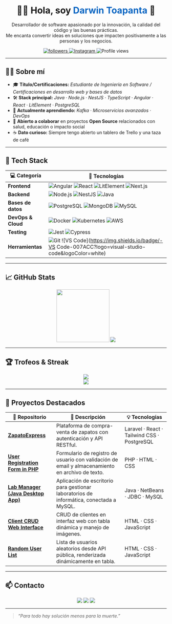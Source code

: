 <!-- 👋 Intro rápida -->
<h1 align="center">👨‍💻 Hola, soy <span style="color:#0A66C2;">Darwin Toapanta</span> 👋</h1>

<!-- Descripción corta -->
<p align="center">
  Desarrollador de software apasionado por la innovación, la calidad del código y las buenas prácticas.<br/>
  Me encanta convertir ideas en soluciones que impacten positivamente a las personas y los negocios.
</p>

<p align="center">
  <a href="https://github.com/darwin-code">
    <img src="https://img.shields.io/github/followers/darwin-code?label=Seguidores&style=social" alt="followers"/>
  </a>
  <a href="https://www.instagram.com/andres._.t/">
    <img src="https://img.shields.io/badge/-Instagram-E4405F?logo=instagram&logoColor=white" alt="Instagram"/>
  </a>
  <img src="https://komarev.com/ghpvc/?username=darwin-code&style=flat&color=blue" alt="Profile views"/>
</p>

---

## 🧑‍💻 Sobre mí

- 🎓 **Título/Certificaciones:** _Estudiante de Ingeniería en Software / Certificaciones en desarrollo web y bases de datos_  
- 🛠️ **Stack principal:** _Java · Node.js · NestJS · TypeScript · Angular · React · LitElement · PostgreSQL_  
- 🌱 **Actualmente aprendiendo:** _Kafka · Microservicios avanzados · DevOps_  
- 🤝 **Abierto a colaborar** en proyectos **Open Source** relacionados con salud, educación o impacto social  
- ☕ **Dato curioso:** Siempre tengo abierto un tablero de Trello y una taza de café

---

## 🚀 Tech Stack

| 💻 Categoría | 🚀 Tecnologías |
|-------------|----------------|
| **Frontend** | ![Angular](https://img.shields.io/badge/-Angular-DD0031?logo=angular&logoColor=white) ![React](https://img.shields.io/badge/-React-61DAFB?logo=react&logoColor=black) ![LitElement](https://img.shields.io/badge/-LitElement-324fff?logo=webcomponents.org&logoColor=white) ![Next.js](https://img.shields.io/badge/-Next.js-000000?logo=next.js) |
| **Backend** | ![Node.js](https://img.shields.io/badge/-Node.js-339933?logo=node.js&logoColor=white) ![NestJS](https://img.shields.io/badge/-NestJS-E0234E?logo=nestjs&logoColor=white) ![Java](https://img.shields.io/badge/-Java-007396?logo=java&logoColor=white) |
| **Bases de datos** | ![PostgreSQL](https://img.shields.io/badge/-PostgreSQL-4169E1?logo=postgresql&logoColor=white) ![MongoDB](https://img.shields.io/badge/-MongoDB-47A248?logo=mongodb&logoColor=white) ![MySQL](https://img.shields.io/badge/-MySQL-4479A1?logo=mysql&logoColor=white) |
| **DevOps & Cloud** | ![Docker](https://img.shields.io/badge/-Docker-2496ED?logo=docker&logoColor=white) ![Kubernetes](https://img.shields.io/badge/-Kubernetes-326CE5?logo=kubernetes&logoColor=white) ![AWS](https://img.shields.io/badge/-AWS-FF9900?logo=amazon-aws&logoColor=white) |
| **Testing** | ![Jest](https://img.shields.io/badge/-Jest-C21325?logo=jest&logoColor=white) ![Cypress](https://img.shields.io/badge/-Cypress-17202C?logo=cypress) |
| **Herramientas** | ![Git](https://img.shields.io/badge/-Git-F05032?logo=git&logoColor=white) ![VS Code](https://img.shields.io/badge/-VS Code-007ACC?logo=visual-studio-code&logoColor=white) |

---

## 📈 GitHub Stats

<p align="center">
  <img src="https://github-readme-stats.vercel.app/api?username=darwin-code&show_icons=true&theme=github_dark&hide_border=true" height="165">
  <img src="https://github-readme-stats.vercel.app/api/top-langs/?username=darwin-code&layout=compact&theme=github_dark&hide_border=true&langs_count=6">
</p>

---

## 🏆 Trofeos & Streak

<p align="center">
  <img src="https://github-profile-trophy.vercel.app/?username=darwin-code&theme=onedark&no-frame=true&row=1&column=7"/>
  <br/>
  <img src="https://streak-stats.demolab.com?user=darwin-code&theme=github-dark-blue&hide_border=true"/>
</p>

---

## 📂 Proyectos Destacados

| 🔗 Repositorio | 📝 Descripción | 💡 Tecnologías |
|---------------|----------------|----------------|
| [**ZapatoExpress**](https://github.com/darwin-code/proyecto-venta-zapatos) | Plataforma de compra-venta de zapatos con autenticación y API RESTful. | Laravel · React · Tailwind CSS · PostgreSQL |
| [**User Registration Form in PHP**](https://github.com/darwin-code/User-Registration-Form-in-PHP) | Formulario de registro de usuario con validación de email y almacenamiento en archivo de texto. | PHP · HTML · CSS |
| [**Lab Manager (Java Desktop App)**](https://github.com/darwin-code/lab-manager) | Aplicación de escritorio para gestionar laboratorios de informática, conectada a MySQL. | Java · NetBeans · JDBC · MySQL |
| [**Client CRUD Web Interface**](https://github.com/darwin-code/Client-CRUD-Web-Interface-with-JavaScript) | CRUD de clientes en interfaz web con tabla dinámica y manejo de imágenes. | HTML · CSS · JavaScript |
| [**Random User List**](https://github.com/darwin-code/Random-User-List) | Lista de usuarios aleatorios desde API pública, renderizada dinámicamente en tabla. | HTML · CSS · JavaScript |

---

## 📫 Contacto

<p align="center">
  <a href="mailto:andrestpaez15@gmail.com"><img src="https://img.shields.io/badge/-Email-D14836?logo=gmail&logoColor=white"></a>
  <a href="https://www.linkedin.com/in/darwin-toapanta-19024b303/"><img src="https://img.shields.io/badge/-LinkedIn-0A66C2?logo=linkedin&logoColor=white"></a>
  <a href="https://www.instagram.com/andres._.t/"><img src="https://img.shields.io/badge/-Instagram-E4405F?logo=instagram&logoColor=white"></a>
</p>

---

> _“Para todo hay solución menos para la muerte.”_
